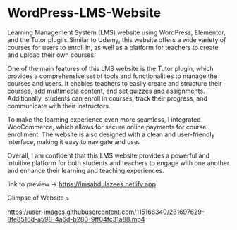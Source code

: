# WordPress-LMS-Website

Learning Management System (LMS) website using WordPress, Elementor, and the Tutor plugin. Similar to Udemy, this website offers a wide variety of courses for users to enroll in, as well as a platform for teachers to create and upload their own courses.

One of the main features of this LMS website is the Tutor plugin, which provides a comprehensive set of tools and functionalities to manage the courses and users. It enables teachers to easily create and structure their courses, add multimedia content, and set quizzes and assignments. Additionally, students can enroll in courses, track their progress, and communicate with their instructors.

To make the learning experience even more seamless, I integrated WooCommerce, which allows for secure online payments for course enrollment. The website is also designed with a clean and user-friendly interface, making it easy to navigate and use.

Overall, I am confident that this LMS website provides a powerful and intuitive platform for both students and teachers to engage with one another and enhance their learning and teaching experiences.

link to preview -> https://lmsabdulazees.netlify.app

Glimpse of Website ⤵️



https://user-images.githubusercontent.com/115166340/231697629-8fe8516d-a598-4a6d-b280-9ff04fc31a88.mp4

